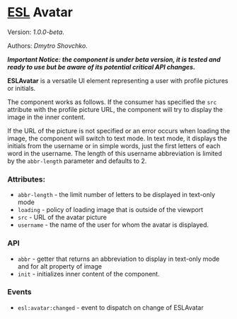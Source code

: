 # [ESL](../../../) Avatar

Version: *1.0.0-beta*.

Authors: *Dmytro Shovchko*.

***Important Notice: the component is under beta version, it is tested and ready to use but be aware of its potential critical API changes.***

<a name="intro"></a>

**ESLAvatar** is a versatile UI element representing a user with profile pictures or initials.

The component works as follows. If the consumer has specified the `src` attribute with the profile picture URL, the component will try to display the image in the inner content.

If the URL of the picture is not specified or an error occurs when loading the image, the component will switch to text mode. In text mode, it displays the initials from the username or in simple words, just the first letters of each word in the username. The length of this username abbreviation is limited by the `abbr-length` parameter and defaults to 2.

### Attributes:

- `abbr-length` - the limit number of letters to be displayed in text-only mode
- `loading` - policy of loading image that is outside of the viewport
- `src` - URL of the avatar picture
- `username` - the name of the user for whom the avatar is displayed.

### API

- `abbr` - getter that returns an abbreviation to display in text-only mode and for alt property of image
- `init` - initializes inner content of the component.

### Events

 - `esl:avatar:changed` - event to dispatch on change of ESLAvatar
  